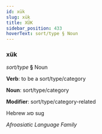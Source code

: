 ```yaml
---
id: xük
slug: xük
title: XÜK
sidebar_position: 433
hoverText: sort/type § Noun
---
```


### xük

*sort/type* **§** Noun

**Verb**: to be a sort/type/category

**Noun**: sort/type/category

**Modifier**: sort/type/category-related

Hebrew סוּג sug 

*Afroasiatic Language Family*